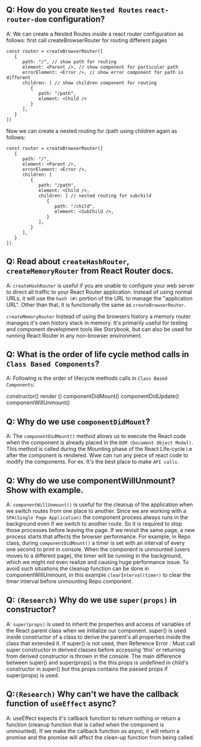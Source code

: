 ## Q: How do you create `Nested Routes` `react-router-dom` configuration?

A: We can create a Nested Routes inside a react router configuration as follows: first call createBrowserRouter for routing different pages
```
const router = createBrowserRouter([
   {
      path: "/", // show path for routing
      element: <Parent />, // show component for particular path
      errorElement: <Error />, // show error component for path is different
      children: [ // show children component for routing
         {
            path: "/path",
            element: <Child />
         }
      ],
   }
])
```
Now we can create a nested routing for /path using children again as follows:
```
const router = createBrowserRouter([
   {
      path: "/",
      element: <Parent />,
      errorElement: <Error />,
      children: [
         {
            path: "/path",
            element: <Child />,
            children: [ // nested routing for subchild
               {
                  path: "/child",
                  element: <SubChild />,
               }
            ],
         }
      ],
   }
])
```

## Q: Read about `createHashRouter`, `createMemoryRouter` from React Router docs.

A: `createHashRouter` is useful if you are unable to configure your web server to direct all traffic to your React Router application. Instead of using normal URLs, it will use the `hash (#)` portion of the URL to manage the "application URL". Other than that, it is functionally the same as `createBrowserRouter`. 

`createMemoryRouter` Instead of using the browsers history a memory router manages it's own history stack in memory. It's primarily useful for testing and component development tools like Storybook, but can also be used for running React Router in any non-browser environment.

## Q: What is the order of life cycle method calls in `Class Based Components`?

A: Following is the order of lifecycle methods calls in `Class Based Components`:

constructor()
render ()
componentDidMount()
componentDidUpdate()
componentWillUnmount()


## Q: Why do we use `componentDidMount`?

A: The `componentDidMount()` method allows us to execute the React code when the component is already placed in the `DOM (Document Object Model)`. This method is called during the Mounting phase of the React Life-cycle i.e after the component is rendered. Wwe can run any piece of react code to modify the components. For ex. It's the best place to make `API calls`.

## Q: Why do we use componentWillUnmount? Show with example.

A: `componentWillUnmount()` is useful for the cleanup of the application when we switch routes from one place to another. Since we are working with a `SPA(Single Page Application)` the component process always runs in the background even if we switch to another route. So it is required to stop those processes before leaving the page. If we revisit the same page, a new process starts that affects the browser performance. For example, in Repo class, during `componentDidMount()` a timer is set with an interval of every one second to print in console. When the component is unmounted (users moves to a different page), the timer will be running in the background, which we might not even realize and causing huge performance issue. To avoid such situations the cleanup function can be done in componentWillUnmount, in this example `clearInterval(timer)` to clear the timer interval before unmounting Repo component.

## Q: `(Research)` Why do we use `super(props)` in constructor?

A: `super(props)` is used to inherit the properties and access of variables of the React parent class when we initialize our component. super() is used inside constructor of a class to derive the parent's all properties inside the class that extended it. If super() is not used, then Reference Error : Must call super constructor in derived classes before accessing 'this' or returning from derived constructor is thrown in the console. The main difference between super() and super(props) is the this.props is undefined in child's constructor in super() but this.props contains the passed props if super(props) is used.

## Q:`(Research)` Why can't we have the callback function of `useEffect` async?

A: useEffect expects it's callback function to return nothing or return a function (cleanup function that is called when the component is unmounted). If we make the callback function as async, it will return a promise and the promise will affect the clean-up function from being called.